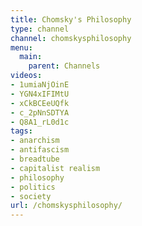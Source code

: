 ```yaml
---
title: Chomsky's Philosophy
type: channel
channel: chomskysphilosophy
menu:
  main:
    parent: Channels
videos:
- 1umiaNjOinE
- YGN4xIFIMtU
- xCkBCEeUQfk
- c_2pNnSDTYA
- Q8A1_rL0d1c
tags:
- anarchism
- antifascism
- breadtube
- capitalist realism
- philosophy
- politics
- society
url: /chomskysphilosophy/
---
```

